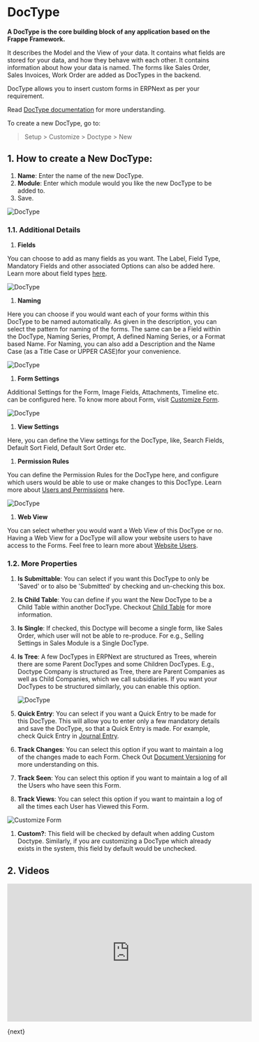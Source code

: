 <!-- add-breadcrumbs -->
# DocType

**A DocType is the core building block of any application based on the Frappe Framework.**

It describes the Model and the View of your data. It contains what fields are stored for your data, and how they behave with each other. It contains information about how your data is named. The forms like Sales Order, Sales Invoices, Work Order are added as DocTypes in the backend.

DocType allows you to insert custom forms in ERPNext as per your requirement.

Read [DocType documentation](https://frappe.io/docs/v13/user/en/understanding-doctypes) for more understanding.

To create a new DocType, go to:

> Setup > Customize > Doctype > New

## 1. How to create a New DocType:

1. **Name**: Enter the name of the new DocType.
1. **Module**: Enter which module would you like the new DocType to be added to.
1. Save.

<img alt="DocType" class="screenshot" src="{{docs_base_url}}/v13/assets/img/customize/doctype-student-transfer.png">

### 1.1. Additional Details

1. **Fields**

 You can choose to add as many fields as you want. The Label, Field Type, Mandatory Fields and other associated Options can also be added here. Learn more about field types [here](/docs/v13/user/manual/en/customize-erpnext/articles/field-types.html).

 <img alt="DocType" class="screenshot" src="{{docs_base_url}}/v13/assets/img/customize/doctype-student-transfer-certificate.png">

1. **Naming**

 Here you can choose if you would want each of your forms within this DocType to be named automatically. As given in the description, you can select the pattern for naming of the forms. The same can be a Field within the DocType, Naming Series, Prompt, A defined Naming Series, or a Format based Name. For Naming, you can also add a Description and the Name Case (as a Title Case or UPPER CASE)for your convenience.

 <img alt="DocType" class="screenshot" src="{{docs_base_url}}/v13/assets/img/customize/doctype-student-transfer-certificate-1.png">

1. **Form Settings**

 Additional Settings for the Form, Image Fields, Attachments, Timeline etc. can be configured here. To know more about Form, visit [Customize Form](/docs/v13/user/manual/en/customize-erpnext/customize-form).

 <img alt="DocType" class="screenshot" src="{{docs_base_url}}/v13/assets/img/customize/doctype-student-transfer-certificate-2.png">

1. **View Settings**

 Here, you can define the View settings for the DocType, like, Search Fields, Default Sort Field, Default Sort Order etc.

1. **Permission Rules**

 You can define the Permission Rules for the DocType here, and configure which users would be able to use or make changes to this DocType. Learn more about [Users and Permissions](/docs/v13/user/manual/en/setting-up/users-and-permissions) here.

 <img alt="DocType" class="screenshot" src="{{docs_base_url}}/v13/assets/img/customize/doctype-student-transfer-certifictae-3.png">

1. **Web View**

 You can select whether you would want a Web View of this DocType or no. Having a Web View for a DocType will allow your website users to have access to the Forms. Feel free to learn more about [Website Users](/docs/v13/user/manual/en/setting-up/articles/difference-between-system-user-and-website-user).

### 1.2. More Properties

1. **Is Submittable**: You can select if you want this DocType to only be 'Saved' or to also be 'Submitted' by checking and un-checking this box.
1. **Is Child Table**: You can define if you want the New DocType to be a Child Table within another DocType. Checkout [Child Table](/docs/v13/user/manual/en/customize-erpnext/articles/customizing-data-visibility-in-child-table) for more information.
1. **Is Single**: If checked, this Doctype will become a single form, like Sales Order, which user will
not be able to re-produce. For e.g., Selling Settings in Sales Module is a Single DocType.
1. **Is Tree**: A few DocTypes in ERPNext are structured as Trees, wherein there are some Parent DocTypes and some Children DocTypes. E.g., Doctype Company is structured as Tree, there are Parent Companies as well as Child Companies, which we call subsidiaries. If you want your DocTypes to be structured similarly, you can enable this option.

    <img alt="DocType" class="screenshot" src="{{docs_base_url}}/v13/assets/img/customize/customize-is tree.png">

1. **Quick Entry**: You can select if you want a Quick Entry to be made for this DocType. This will allow you to enter only a few mandatory details and save the DocType, so that a Quick Entry is made. For example, check Quick Entry in [Journal Entry](/docs/v13/user/manual/en/accounts/journal-entry#11-quick-entry).
1. **Track Changes**: You can select this option if you want to maintain a log of the changes made to each Form. Check Out [Document Versioning](/docs/v13/user/manual/en/using-erpnext/document-versioning) for more understanding on this.
1. **Track Seen**: You can select this option if you want to maintain a log of all the Users who have seen this Form.
1. **Track Views**: You can select this option if you want to maintain a log of all the times each User has Viewed this Form.

  <img alt="Customize Form" class="screenshot" src="{{docs_base_url}}/v13/assets/img/customize/customize-track-views.png">

1. **Custom?**: This field will be checked by default when adding Custom Doctype. Similarly, if you are customizing a DocType which already exists in the system, this field by default would be unchecked.

## 2. Videos

<div class="embed-container">
    <iframe width="560" height="315" src="https://www.youtube.com/embed/WSzkpPm3iIU?start=585" frameborder="0" allow="accelerometer; autoplay; encrypted-media; gyroscope; picture-in-picture" allowfullscreen></iframe>
</div>

{next}
